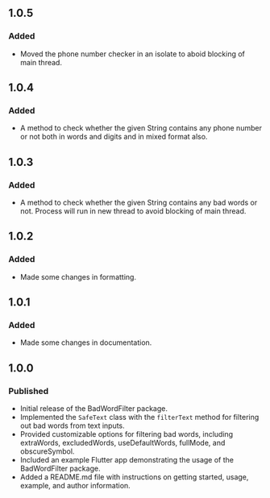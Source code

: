 ## 1.0.5

### Added

- Moved the phone number checker in an isolate to aboid blocking of main thread.


## 1.0.4

### Added

- A method to check whether the given String contains any phone number or not both in words and digits and in mixed format also.


## 1.0.3

### Added

- A method to check whether the given String contains any bad words or not. Process will run in new thread to avoid blocking of main thread. 


## 1.0.2

### Added

- Made some changes in formatting.


## 1.0.1

### Added

- Made some changes in documentation.


## 1.0.0

### Published

- Initial release of the BadWordFilter package.
- Implemented the `SafeText` class with the `filterText` method for filtering out bad words from text inputs.
- Provided customizable options for filtering bad words, including extraWords, excludedWords, useDefaultWords, fullMode, and obscureSymbol.
- Included an example Flutter app demonstrating the usage of the BadWordFilter package.
- Added a README.md file with instructions on getting started, usage, example, and author information.
